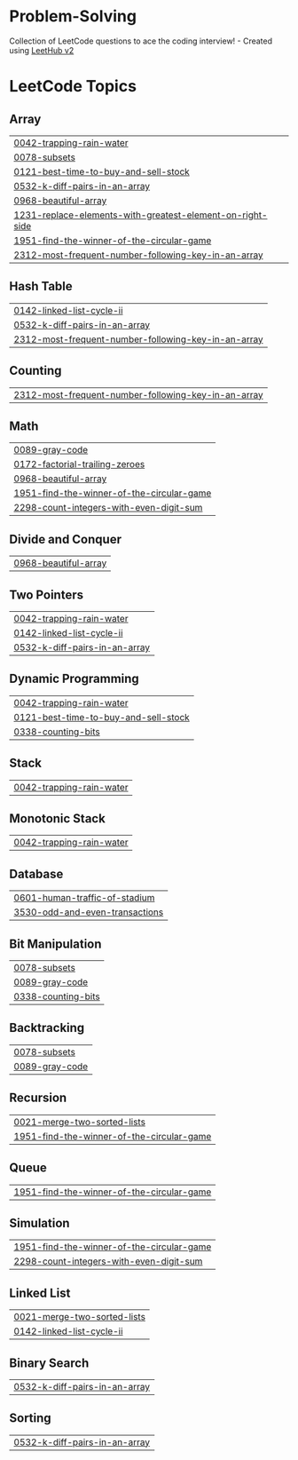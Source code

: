 # Problem-Solving
Collection of LeetCode questions to ace the coding interview! - Created using [LeetHub v2](https://github.com/arunbhardwaj/LeetHub-2.0)

<!---LeetCode Topics Start-->
# LeetCode Topics
## Array
|  |
| ------- |
| [0042-trapping-rain-water](https://github.com/Pranav128/Problem-Solving/tree/master/0042-trapping-rain-water) |
| [0078-subsets](https://github.com/Pranav128/Problem-Solving/tree/master/0078-subsets) |
| [0121-best-time-to-buy-and-sell-stock](https://github.com/Pranav128/Problem-Solving/tree/master/0121-best-time-to-buy-and-sell-stock) |
| [0532-k-diff-pairs-in-an-array](https://github.com/Pranav128/Problem-Solving/tree/master/0532-k-diff-pairs-in-an-array) |
| [0968-beautiful-array](https://github.com/Pranav128/Problem-Solving/tree/master/0968-beautiful-array) |
| [1231-replace-elements-with-greatest-element-on-right-side](https://github.com/Pranav128/Problem-Solving/tree/master/1231-replace-elements-with-greatest-element-on-right-side) |
| [1951-find-the-winner-of-the-circular-game](https://github.com/Pranav128/Problem-Solving/tree/master/1951-find-the-winner-of-the-circular-game) |
| [2312-most-frequent-number-following-key-in-an-array](https://github.com/Pranav128/Problem-Solving/tree/master/2312-most-frequent-number-following-key-in-an-array) |
## Hash Table
|  |
| ------- |
| [0142-linked-list-cycle-ii](https://github.com/Pranav128/Problem-Solving/tree/master/0142-linked-list-cycle-ii) |
| [0532-k-diff-pairs-in-an-array](https://github.com/Pranav128/Problem-Solving/tree/master/0532-k-diff-pairs-in-an-array) |
| [2312-most-frequent-number-following-key-in-an-array](https://github.com/Pranav128/Problem-Solving/tree/master/2312-most-frequent-number-following-key-in-an-array) |
## Counting
|  |
| ------- |
| [2312-most-frequent-number-following-key-in-an-array](https://github.com/Pranav128/Problem-Solving/tree/master/2312-most-frequent-number-following-key-in-an-array) |
## Math
|  |
| ------- |
| [0089-gray-code](https://github.com/Pranav128/Problem-Solving/tree/master/0089-gray-code) |
| [0172-factorial-trailing-zeroes](https://github.com/Pranav128/Problem-Solving/tree/master/0172-factorial-trailing-zeroes) |
| [0968-beautiful-array](https://github.com/Pranav128/Problem-Solving/tree/master/0968-beautiful-array) |
| [1951-find-the-winner-of-the-circular-game](https://github.com/Pranav128/Problem-Solving/tree/master/1951-find-the-winner-of-the-circular-game) |
| [2298-count-integers-with-even-digit-sum](https://github.com/Pranav128/Problem-Solving/tree/master/2298-count-integers-with-even-digit-sum) |
## Divide and Conquer
|  |
| ------- |
| [0968-beautiful-array](https://github.com/Pranav128/Problem-Solving/tree/master/0968-beautiful-array) |
## Two Pointers
|  |
| ------- |
| [0042-trapping-rain-water](https://github.com/Pranav128/Problem-Solving/tree/master/0042-trapping-rain-water) |
| [0142-linked-list-cycle-ii](https://github.com/Pranav128/Problem-Solving/tree/master/0142-linked-list-cycle-ii) |
| [0532-k-diff-pairs-in-an-array](https://github.com/Pranav128/Problem-Solving/tree/master/0532-k-diff-pairs-in-an-array) |
## Dynamic Programming
|  |
| ------- |
| [0042-trapping-rain-water](https://github.com/Pranav128/Problem-Solving/tree/master/0042-trapping-rain-water) |
| [0121-best-time-to-buy-and-sell-stock](https://github.com/Pranav128/Problem-Solving/tree/master/0121-best-time-to-buy-and-sell-stock) |
| [0338-counting-bits](https://github.com/Pranav128/Problem-Solving/tree/master/0338-counting-bits) |
## Stack
|  |
| ------- |
| [0042-trapping-rain-water](https://github.com/Pranav128/Problem-Solving/tree/master/0042-trapping-rain-water) |
## Monotonic Stack
|  |
| ------- |
| [0042-trapping-rain-water](https://github.com/Pranav128/Problem-Solving/tree/master/0042-trapping-rain-water) |
## Database
|  |
| ------- |
| [0601-human-traffic-of-stadium](https://github.com/Pranav128/Problem-Solving/tree/master/0601-human-traffic-of-stadium) |
| [3530-odd-and-even-transactions](https://github.com/Pranav128/Problem-Solving/tree/master/3530-odd-and-even-transactions) |
## Bit Manipulation
|  |
| ------- |
| [0078-subsets](https://github.com/Pranav128/Problem-Solving/tree/master/0078-subsets) |
| [0089-gray-code](https://github.com/Pranav128/Problem-Solving/tree/master/0089-gray-code) |
| [0338-counting-bits](https://github.com/Pranav128/Problem-Solving/tree/master/0338-counting-bits) |
## Backtracking
|  |
| ------- |
| [0078-subsets](https://github.com/Pranav128/Problem-Solving/tree/master/0078-subsets) |
| [0089-gray-code](https://github.com/Pranav128/Problem-Solving/tree/master/0089-gray-code) |
## Recursion
|  |
| ------- |
| [0021-merge-two-sorted-lists](https://github.com/Pranav128/Problem-Solving/tree/master/0021-merge-two-sorted-lists) |
| [1951-find-the-winner-of-the-circular-game](https://github.com/Pranav128/Problem-Solving/tree/master/1951-find-the-winner-of-the-circular-game) |
## Queue
|  |
| ------- |
| [1951-find-the-winner-of-the-circular-game](https://github.com/Pranav128/Problem-Solving/tree/master/1951-find-the-winner-of-the-circular-game) |
## Simulation
|  |
| ------- |
| [1951-find-the-winner-of-the-circular-game](https://github.com/Pranav128/Problem-Solving/tree/master/1951-find-the-winner-of-the-circular-game) |
| [2298-count-integers-with-even-digit-sum](https://github.com/Pranav128/Problem-Solving/tree/master/2298-count-integers-with-even-digit-sum) |
## Linked List
|  |
| ------- |
| [0021-merge-two-sorted-lists](https://github.com/Pranav128/Problem-Solving/tree/master/0021-merge-two-sorted-lists) |
| [0142-linked-list-cycle-ii](https://github.com/Pranav128/Problem-Solving/tree/master/0142-linked-list-cycle-ii) |
## Binary Search
|  |
| ------- |
| [0532-k-diff-pairs-in-an-array](https://github.com/Pranav128/Problem-Solving/tree/master/0532-k-diff-pairs-in-an-array) |
## Sorting
|  |
| ------- |
| [0532-k-diff-pairs-in-an-array](https://github.com/Pranav128/Problem-Solving/tree/master/0532-k-diff-pairs-in-an-array) |
<!---LeetCode Topics End-->
